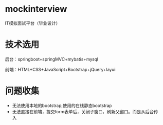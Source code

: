# mockinterview
IT模拟面试平台（毕业设计）

# 技术选用
后台：springboot+springMVC+mybatis+mysql

前端：HTML+CSS+JavaScript+Bootstrap+jQuery+layui

# 问题收集
* 无法使用本地的bootstrap,使用的在线静态bootstrap
* 无法直接在前端，提交form表单后，关闭子窗口，刷新父窗口。而是从后台传入<script>到前端进行关闭子页面
* 问题1：页面滚动加载，多次传相同参数请求后台；解决：设置PageHelper插件参数reasonable为false。reasonable：分页合理化参数，默认值为false。当该参数设置为 true 时，pageNum<=0 时会查询第一页， pageNum>pages（超过总数时），会查询最后一页。默认false 时，直接根据参数进行查询。
* 问题2：支付宝沙箱环境充值出现异常

# 记录
* 在springMvc通过model绑定参数传到前端时，多一个空格会报错
